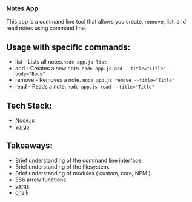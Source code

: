 ### Notes App
This app is a command line tool that allows you create, remove, list, and read notes using command line.

## Usage with specific commands:
- list - Lists all notes.`node app.js list`
- add - Creates a new note. `node app.js add --title="Title" --body="Body"`
- remove - Removes a note. `node app.js remove --title="Title"`
- read - Reads a note. `node app.js read --title="Title"`

## Tech Stack:
- [Node.js](https://nodejs.org/)
- [yargs](https://www.npmjs.com/package/yargs)

## Takeaways:
- Brief understanding of the command line interface.
- Brief understanding of the filesystem.
- Brief understanding of modules ( custom, core, NPM ).
- ES6 arrow functions.
- [yargs](https://www.npmjs.com/package/yargs)
- [chalk](https://www.npmjs.com/package/chalk)